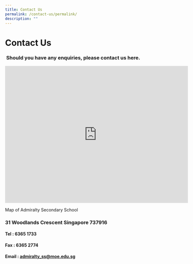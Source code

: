 ```yaml
---
title: Contact Us
permalink: /contact-us/permalink/
description: ""
---
```

Contact Us
==========

### &nbsp;Should you have any enquiries, please contact us here.

<div class="ive_editable ive_ptod ive_content" id="_ptod_27711"><p></p>
<p><iframe allowfullscreen="" style="border:0" frameborder="0" height="450" width="600" src="https://www.google.com/maps/embed?pb=!1m14!1m8!1m3!1d15954.189206648742!2d103.8026082!3d1.4462673!3m2!1i1024!2i768!4f13.1!3m3!1m2!1s0x0%3A0xdd1a9e0c7b8a0f80!2sAdmiralty+Secondary+School!5e0!3m2!1sen!2ssg!4v1534744452141"></iframe></p>
<p style="text-align: left;">Map of Admiralty Secondary School&nbsp;</p>
<h3>31 Woodlands Crescent Singapore 737916</h3>
	<h4>Tel : 6365 1733</h4>
<h4>Fax : 6365 2774</h4>
<h4>Email :&nbsp;<a href="mailto:admiralty_ss@moe.edu.sg">admiralty_ss@moe.edu.sg</a></h4>
<div><br>
</div></div>
